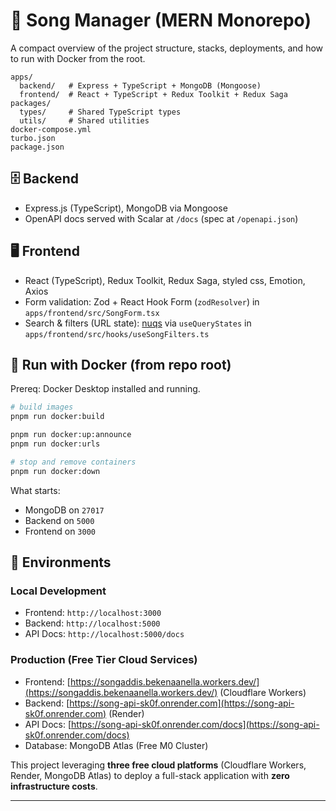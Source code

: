 # 🎵 Song Manager (MERN Monorepo)

A compact overview of the project structure, stacks, deployments, and how to run with Docker from the root.

```
apps/
  backend/   # Express + TypeScript + MongoDB (Mongoose)
  frontend/  # React + TypeScript + Redux Toolkit + Redux Saga
packages/
  types/     # Shared TypeScript types
  utils/     # Shared utilities
docker-compose.yml
turbo.json
package.json
```

## 🗄️ Backend
- Express.js (TypeScript), MongoDB via Mongoose
- OpenAPI docs served with Scalar at `/docs` (spec at `/openapi.json`)

## 🖥️ Frontend
- React (TypeScript), Redux Toolkit, Redux Saga, styled css, Emotion, Axios
- Form validation: Zod + React Hook Form (`zodResolver`) in `apps/frontend/src/SongForm.tsx`
- Search & filters (URL state): [nuqs](https://nuqs.dev/) via `useQueryStates` in `apps/frontend/src/hooks/useSongFilters.ts`


## 🐳 Run with Docker (from repo root)
Prereq: Docker Desktop installed and running.

```bash
# build images
pnpm run docker:build

pnpm run docker:up:announce
pnpm run docker:urls

# stop and remove containers
pnpm run docker:down
```

What starts:
- MongoDB on `27017`
- Backend on `5000`
- Frontend on `3000`

## 🔗 Environments

### Local Development
- Frontend: `http://localhost:3000`
- Backend: `http://localhost:5000`
- API Docs: `http://localhost:5000/docs`

### Production (Free Tier Cloud Services)
- Frontend: [https://songaddis.bekenaanella.workers.dev/](https://songaddis.bekenaanella.workers.dev/) (Cloudflare Workers)
- Backend: [https://song-api-sk0f.onrender.com](https://song-api-sk0f.onrender.com) (Render)
- API Docs: [https://song-api-sk0f.onrender.com/docs](https://song-api-sk0f.onrender.com/docs)
- Database: MongoDB Atlas (Free M0 Cluster)

 This project leveraging **three free cloud platforms** (Cloudflare Workers, Render, MongoDB Atlas) to deploy a full-stack application with **zero infrastructure costs**.

---

